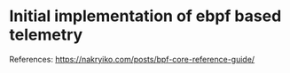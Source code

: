 # Initial implementation of ebpf based telemetry


References:
https://nakryiko.com/posts/bpf-core-reference-guide/
